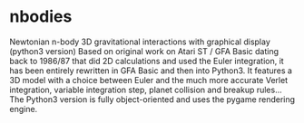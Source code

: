 # nbodies
Newtonian n-body 3D gravitational interactions with graphical display (python3 version)
Based on original work on Atari ST / GFA Basic dating back to 1986/87 that did 2D calculations 
and used the Euler integration, it has been entirely rewritten in GFA Basic and then into Python3.
It features a 3D model with a choice between Euler and the much more accurate Verlet integration, 
variable integration step, planet collision and breakup rules...
The Python3 version is fully object-oriented and uses the pygame rendering engine.

